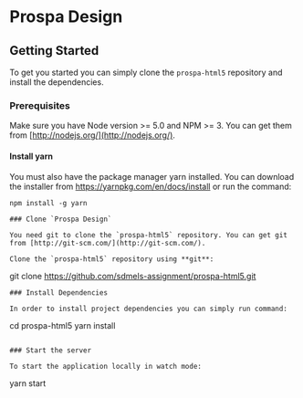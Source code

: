 # Prospa Design

## Getting Started

To get you started you can simply clone the `prospa-html5` repository and install the dependencies.

### Prerequisites

Make sure you have Node version >= 5.0 and NPM >= 3.  You can get them from [http://nodejs.org/](http://nodejs.org/).

#### Install yarn
You must also have the package manager yarn installed. You can download the installer from https://yarnpkg.com/en/docs/install or run the command:
```
npm install -g yarn

### Clone `Prospa Design`

You need git to clone the `prospa-html5` repository. You can get git from [http://git-scm.com/](http://git-scm.com/).

Clone the `prospa-html5` repository using **git**:

```
git clone https://github.com/sdmels-assignment/prospa-html5.git
```
### Install Dependencies

In order to install project dependencies you can simply run command:

```
cd prospa-html5
yarn install
```

### Start the server

To start the application locally in watch mode:

```
yarn start